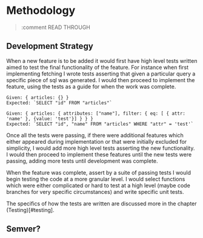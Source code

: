 # Methodology

> :comment READ THROUGH

## Development Strategy

When a new feature is to be added it would first have high level tests written aimed to test the final functionality of the feature. For instance when first implementing fetching I wrote tests asserting that given a particular query a specific piece of sql was generated. I would then proceed to implement the feature, using the tests as a guide for when the work was complete.

```{caption="Example of what the high level tests would assert."}
Given: { articles: {} }
Expected: `SELECT "id" FROM "articles"`

Given: { articles: { attributes: ["name"], filter: { eq: [ { attr: 'name' }, {value: 'test'}] } } }
Expected: `SELECT "id", "name" FROM "articles" WHERE "attr" = 'test'`
```

Once all the tests were passing, if there were additional features which either appeared during implementation or that were initially excluded for simplicity, I would add more high level tests asserting the new functionality. I would then proceed to implement these features until the new tests were passing, adding more tests until development was complete.

When the feature was complete, assert by a suite of passing tests I would begin testing the code at a more granular level. I would select functions which were either complicated or hard to test at a high level (maybe code branches for very specific circumstances) and write specific unit tests.

The specifics of how the tests are written are discussed more in the chapter (Testing)[#testing].

## Semver?
